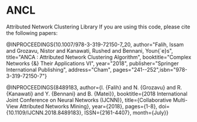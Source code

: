 # ANCL
Attributed Network Clustering Library
If you are using this code, please cite the following papers:

@INPROCEEDINGS{10.1007/978-3-319-72150-7_20, author="Falih, Issam and Grozavu, Nistor and Kanawati, Rushed and Bennani, Youn{\`e}s", title="ANCA : Attributed Network Clustering Algorithm", booktitle="Complex Networks {\&} Their Applications VI", year="2018", publisher="Springer International Publishing", address="Cham", pages="241--252",isbn="978-3-319-72150-7"}

@INPROCEEDINGS{8489183, author={I. {Falih} and N. {Grozavu} and R. {Kanawati} and Y. {Bennani} and B. {Matei}}, booktitle={2018 International Joint Conference on Neural Networks (IJCNN)}, title={Collaborative Multi-View Attributed Networks Mining}, year={2018}, pages={1-8}, doi={10.1109/IJCNN.2018.8489183}, ISSN={2161-4407}, month={July}}
